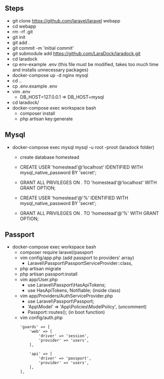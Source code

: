 ## Steps

- git clone https://github.com/laravel/laravel webapp
- cd webapp
- rm -rf .git
- git init
- git add .
- git commit -m 'initial commit'
- git submodule add https://github.com/LaraDock/laradock.git
- cd laradock
- cp env-example .env (this file must be modified, takes too much time and installs unnecessary packages)
- docker-compose up -d nginx mysql
- cd ..
- cp .env.example .env
- vim .env
  - DB_HOST=127.0.0.1 => DB_HOST=mysql
- cd laradock/
- docker-compose exec workspace bash
  - composer install
  - php artisan key:generate

## Mysql

- docker-compose exec mysql mysql -u root -proot (laradock folder)
  - create database homestead
  - CREATE USER 'homestead'@'localhost' IDENTIFIED WITH mysql_native_password BY 'secret';
  - GRANT ALL PRIVILEGES ON *.* TO 'homestead'@'localhost' WITH GRANT OPTION;

  - CREATE USER 'homestead'@'%' IDENTIFIED WITH mysql_native_password BY 'secret';
  - GRANT ALL PRIVILEGES ON *.* TO 'homestead'@'%' WITH GRANT OPTION;



## Passport
- docker-compose exec workspace bash
  - composer require laravel/passport
  - vim config/app.php (add passport to providers' array)
    - Laravel\Passport\PassportServiceProvider::class,
  - php artisan migrate
  - php artisan passport:install
  - vim app/User.php
    - use Laravel\Passport\HasApiTokens;
    - use HasApiTokens, Notifiable; (inside class)
  - vim app/Providers/AuthServiceProvider.php
    - use Laravel\Passport\Passport;
    - 'App\Model' => 'App\Policies\ModelPolicy', (uncomment)
    - Passport::routes(); (in boot function)
  - vim config/auth.php
    ```
    'guards' => [
        'web' => [
            'driver' => 'session',
            'provider' => 'users',
        ],

        'api' => [
            'driver' => 'passport',
            'provider' => 'users',
        ],
    ],
    ```
